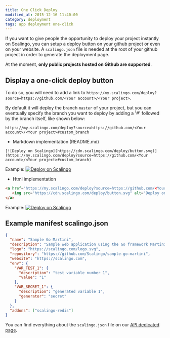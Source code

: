 ```yaml
---
title: One Click Deploy
modified_at: 2015-12-16 11:40:00
category: deployment
tags: app deployment one-click
---
```


If you want to give people the opportunity to deploy your project instantly on Scalingo, you can setup a deploy button on your github project or even on your website. A `scalingo.json` file is needed at the root of your github project in order to generate the deployment page.

At the moment, **only public projects hosted on Github are supported**.

## Display a one-click deploy button

To do so, you will need to add a link to `https://my.scalingo.com/deploy?source=https://github.com/<Your account>/<Your project>`.

By default it will deploy the branch `master` of your project, but you can eventually specify the branch you want to deploy by adding a '#' followed by the branch itself, like shown below:

`https://my.scalingo.com/deploy?source=https://github.com/<Your account>/<Your project>#custom_branch`

* Markdown implementation (README.md)

```text
[![Deploy on Scalingo](https://cdn.scalingo.com/deploy/button.svg)](https://my.scalingo.com/deploy?source=https://github.com/<Your account>/<Your project>#custom_branch)
```

Example: [![Deploy on Scalingo](https://cdn.scalingo.com/deploy/button.svg)](https://my.scalingo.com/deploy?source=https://github.com/Scalingo/sample-go-martini)

* Html implementation

```html
<a href="https://my.scalingo.com/deploy?source=https://github.com/<Your account>/<Your project>#custom_branch">
   <img src="https://cdn.scalingo.com/deploy/button.svg" alt="Deploy on Scalingo" data-canonical-src="https://cdn.scalingo.com/deploy/button.svg" style="max-width:100%;">
</a>
```

Example:
<a href="https://my.scalingo.com/deploy?source=https://github.com/Scalingo/sample-go-martini/">
   <img src="https://cdn.scalingo.com/deploy/button.svg" alt="Deploy on Scalingo" data-canonical-src="https://cdn.scalingo.com/deploy/button.svg" style="max-width:100%;">
</a>

## Example manifest scalingo.json

```json
{
  "name": "Sample Go Martini",
  "description": "Sample web application using the Go framework Martini",
  "logo": "https://scalingo.com/logo.svg",
  "repository": "https://github.com/Scalingo/sample-go-martini",
  "website": "https://scalingo.com",
  "env": {
    "VAR_TEST_1": {
      "description": "test variable number 1",
      "value": "1"
    },
    "VAR_SECRET_1": {
      "description": "generated variable 1",
      "generator": "secret"
    }
  },
  "addons": ["scalingo-redis"]
}
```

You can find everything about the `scalingo.json` file on our [API dedicated page](http://developers.scalingo.com/one-click/).
